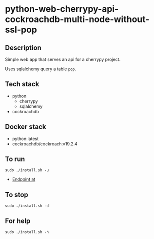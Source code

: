 # python-web-cherrypy-api-cockroachdb-multi-node-without-ssl-pop

## Description
Simple web app that serves an api
for a cherrypy project.

Uses sqlalchemy query a table `pop`.

## Tech stack
- python
  - cherrypy
  - sqlalchemy
- cockroachdb

## Docker stack
- python:latest
- cockroachdb/cockroach:v19.2.4

## To run
`sudo ./install.sh -u`
- [Endpoint at](http://localhost)

## To stop
`sudo ./install.sh -d`

## For help
`sudo ./install.sh -h`
